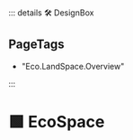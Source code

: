::: details 🛠 DesignBox

<h2>PageTags</h2>

- "Eco.LandSpace.Overview"

:::

# 🟩 <eco>EcoSpace</eco>